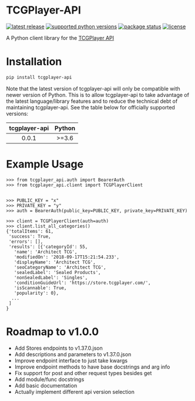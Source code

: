 TCGPlayer-API
======================================== 
<a href="https://pypi.org/project/tcgplayer-api/"><img src="https://img.shields.io/pypi/v/tcgplayer-api?style=for-the-badge" alt="latest release" /></a>
<a href="https://pypi.org/project/tcgplayer-api/"><img src="https://img.shields.io/pypi/pyversions/tcgplayer-api?style=for-the-badge" alt="supported python versions" /></a>
<a href="https://pypi.org/project/tcgplayer-api/"><img src="https://img.shields.io/pypi/status/tcgplayer-api?style=for-the-badge" alt="package status" /></a>
<a href="https://github.com/ZaxR/tcgplayer-api-client-python/blob/master/LICENSE"><img src="https://img.shields.io/pypi/l/tcgplayer-api?style=for-the-badge" alt="license" /></a>

A Python client library for the [TCGPlayer API](https://docs.tcgplayer.com/docs)


Installation
=============

```bash
pip install tcgplayer-api
```

Note that the latest version of tcgplayer-api will only be compatible with newer version of Python. This is to allow tcgplayer-api to take advantage of the latest language/library features and to reduce the technical debt of maintaining tcgplayer-api. See the table below for officially supported versions:

| tcgplayer-api | Python |
|:-------------:|:------:|
|     0.0.1     |  >=3.6 |


Example Usage
==============

```
>>> from tcgplayer_api.auth import BearerAuth
>>> from tcgplayer_api.client import TCGPlayerClient


>>> PUBLIC_KEY = "x"
>>> PRIVATE_KEY = "y"
>>> auth = BearerAuth(public_key=PUBLIC_KEY, private_key=PRIVATE_KEY)

>>> client = TCGPlayerClient(auth=auth)
>>> client.list_all_categories()
{'totalItems': 61,
 'success': True,
 'errors': [],
 'results': [{'categoryId': 55,
   'name': 'Architect TCG',
   'modifiedOn': '2018-09-17T15:21:54.233',
   'displayName': 'Architect TCG',
   'seoCategoryName': 'Architect TCG',
   'sealedLabel': 'Sealed Products',
   'nonSealedLabel': 'Singles',
   'conditionGuideUrl': 'https://store.tcgplayer.com/',
   'isScannable': True,
   'popularity': 0},
  ...
 ]
}
```

Roadmap to v1.0.0
==============
- Add Stores endpoints to v1.37.0.json
- Add descriptions and parameters to v1.37.0.json
- Improve endpoint interface to just take kwargs
- Improve endpoint methods to have base docstrings and arg info
- Fix support for post and other request types besides get
- Add module/func docstrings
- Add basic documentation
- Actually implement different api version selection
